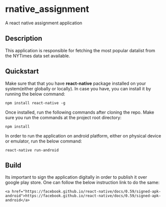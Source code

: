 # rnative_assignment
A react native assignment application

## Description
This application is responsible for fetching the most popular datalist from the NYTimes data set available.

## Quickstart
Make sure that that you have <strong>react-native</strong> package installed on your system(either globally or locally). In case you have, you can install it
by running the below command:
```
npm install react-native -g
```

Once installed, run the following commands after cloning the repo. Make sure you run the commands at the project root directory:
```
npm install
```

In order to run the application on android platform, either on physical device or emulator, run the below command:
```
react-native run-android
```

## Build
Its important to sign the application digitally in order to publish it over google play store. One can follow the below instruction link to do the same:
```
<a href="https://facebook.github.io/react-native/docs/0.59/signed-apk-android">https://facebook.github.io/react-native/docs/0.59/signed-apk-android</a>
```

